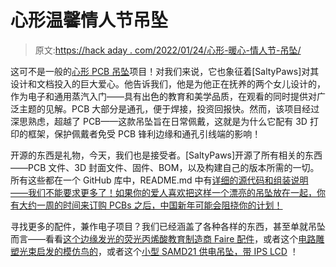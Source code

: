 # 心形温馨情人节吊坠

> 原文:[https://hack aday . com/2022/01/24/心形-暖心-情人节-吊坠/](https://hackaday.com/2022/01/24/heart-shaped-heartwarming-valentines-day-pendant/)

这可不是一般的[心形 PCB 吊坠](https://github.com/SaltyPaws/Large-Heart-PCB-LED-Pendant)项目！对我们来说，它也象征着[SaltyPaws]对其设计和文档投入的巨大爱心。他告诉我们，他是为他正在抚养的两个女儿设计的，作为电子和通用蒸汽入门——具有出色的教育和美学品质，在观看的同时提供对广泛主题的见解。PCB 大部分是通孔，便于焊接，投资回报快。然而，该项目经过深思熟虑，超越了 PCB——这款吊坠旨在日常佩戴，这就是为什么它配有 3D 打印的框架，保护佩戴者免受 PCB 锋利边缘和通孔引线端的影响！

开源的东西是礼物，今天，我们也是接受者。[SaltyPaws]开源了所有相关的东西——PCB 文件、3D 封面文件、固件、BOM，以及构建自己的版本所需的一切。所有这些都在一个 GitHub 库中，README.md 中有[详细的源代码和组装说明——我们不能要求更多了！如果你的爱人喜欢把这样一个漂亮的吊坠放在一起，你有大约一周的时间来订购 PCBs 之后，中国新年可能会阻挠你的计划！](https://github.com/SaltyPaws/Large-Heart-PCB-LED-Pendant/blob/main/README.md)

寻找更多的配件，兼作电子项目？我们已经涵盖了各种各样的东西，甚至单就吊坠而言——看看[这个边缘发光的荧光丙烯酸教育制造商 Faire 配件](https://hackaday.com/2019/05/07/edge-lit-pendant-is-well-lit/)，或者这个[电路雕塑光束启发的模仿鸟的](https://hackaday.com/2021/12/09/beam-bird-pendant-really-chirps/)，或者这个[小型 SAMD21 供电吊坠，带 IPS LCD](https://hackaday.com/2019/06/21/this-tiny-tft-pendant-is-digital-jewelry/) ！